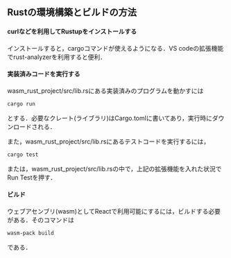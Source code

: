 ## Rustの環境構築とビルドの方法

#### curlなどを利用してRustupをインストールする
インストールすると，cargoコマンドが使えるようになる．VS codeの拡張機能でrust-analyzerを利用すると便利．

#### 実装済みコードを実行する
wasm_rust_project/src/lib.rsにある実装済みのプログラムを動かすには
```bash
cargo run
```
とする．必要なクレート(ライブラリ)はCargo.tomlに書いてあり，実行時にダウンロードされる．

また，wasm_rust_project/src/lib.rsにあるテストコードを実行するには，
```bash
cargo test
```
または，wasm_rust_project/src/lib.rsの中で，上記の拡張機能を入れた状況でRun Testを押す．

#### ビルド
ウェブアセンブリ(wasm)としてReactで利用可能にするには，ビルドする必要がある．そのコマンドは
```bash
wasm-pack build
```
である．